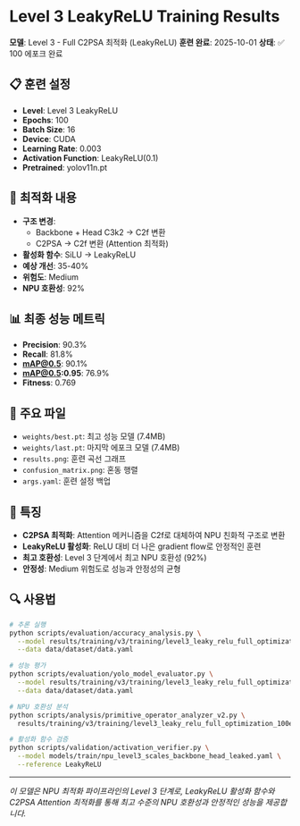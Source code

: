 # Level 3 LeakyReLU Training Results

**모델**: Level 3 - Full C2PSA 최적화 (LeakyReLU)
**훈련 완료**: 2025-10-01
**상태**: ✅ 100 에포크 완료

## 📋 훈련 설정

- **Level**: Level 3 LeakyReLU
- **Epochs**: 100
- **Batch Size**: 16
- **Device**: CUDA
- **Learning Rate**: 0.003
- **Activation Function**: LeakyReLU(0.1)
- **Pretrained**: yolov11n.pt

## 🎯 최적화 내용

- **구조 변경**:
  - Backbone + Head C3k2 → C2f 변환
  - C2PSA → C2f 변환 (Attention 최적화)
- **활성화 함수**: SiLU → LeakyReLU
- **예상 개선**: 35-40%
- **위험도**: Medium
- **NPU 호환성**: 92%

## 📊 최종 성능 메트릭

- **Precision**: 90.3%
- **Recall**: 81.8%
- **mAP@0.5**: 90.1%
- **mAP@0.5:0.95**: 76.9%
- **Fitness**: 0.769

## 📁 주요 파일

- `weights/best.pt`: 최고 성능 모델 (7.4MB)
- `weights/last.pt`: 마지막 에포크 모델 (7.4MB)
- `results.png`: 훈련 곡선 그래프
- `confusion_matrix.png`: 혼동 행렬
- `args.yaml`: 훈련 설정 백업

## 🔧 특징

- **C2PSA 최적화**: Attention 메커니즘을 C2f로 대체하여 NPU 친화적 구조로 변환
- **LeakyReLU 활성화**: ReLU 대비 더 나은 gradient flow로 안정적인 훈련
- **최고 호환성**: Level 3 단계에서 최고 NPU 호환성 (92%)
- **안정성**: Medium 위험도로 성능과 안정성의 균형

## 🔍 사용법

```bash
# 추론 실행
python scripts/evaluation/accuracy_analysis.py \
  --model results/training/v3/training/level3_leaky_relu_full_optimization_100epochs/weights/best.pt \
  --data data/dataset/data.yaml

# 성능 평가
python scripts/evaluation/yolo_model_evaluator.py \
  --model results/training/v3/training/level3_leaky_relu_full_optimization_100epochs/weights/best.pt \
  --data data/dataset/data.yaml

# NPU 호환성 분석
python scripts/analysis/primitive_operator_analyzer_v2.py \
  results/training/v3/training/level3_leaky_relu_full_optimization_100epochs/weights/best.pt

# 활성화 함수 검증
python scripts/validation/activation_verifier.py \
  --model models/train/npu_level3_scales_backbone_head_leaked.yaml \
  --reference LeakyReLU
```

---
*이 모델은 NPU 최적화 파이프라인의 Level 3 단계로, LeakyReLU 활성화 함수와 C2PSA Attention 최적화를 통해 최고 수준의 NPU 호환성과 안정적인 성능을 제공합니다.*